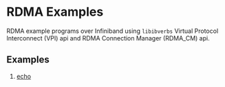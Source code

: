 # RDMA Examples

RDMA example programs over Infiniband using `libibverbs`
Virtual Protocol Interconnect (VPI) api and RDMA Connection Manager (RDMA_CM) api.

## Examples

1. [echo](https://github.com/jalalmostafa/rdma-examples/blob/main/echo)
